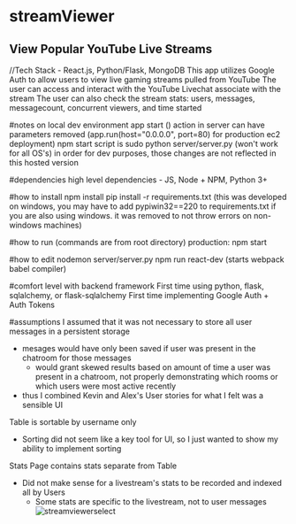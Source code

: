 # streamViewer
View Popular YouTube Live Streams
--------------------------------------
//Tech Stack - React.js, Python/Flask, MongoDB
This app utilizes Google Auth to allow users to view live gaming streams pulled from YouTube
The user can access and interact with the YouTube Livechat associate with the stream
The user can also check the stream stats: users, messages, messagecount, concurrent viewers, and time started


#notes on local dev environment
app start () action in server can have parameters removed (app.run(host="0.0.0.0", port=80) for production ec2 deployment)
npm start script is sudo python server/server.py (won't work for all OS's)
in order for dev purposes, those changes are not reflected in this hosted version

#dependencies
high level dependencies - JS, Node + NPM, Python 3+

#how to install
npm install
pip install -r requirements.txt
(this was developed on windows, you may have to add pypiwin32==220 to requirements.txt if you are also using windows. it was removed to not throw errors on non-windows machines)


#how to run (commands are from root directory)
production: npm start

#how to edit
nodemon server/server.py
npm run react-dev (starts webpack babel compiler)


#comfort level with backend framework
First time using python, flask, sqlalchemy, or flask-sqlalchemy
First time implementing Google Auth + Auth Tokens

#assumptions
I assumed that it was not necessary to store all user messages in a persistent storage
  - mesages would have only been saved if user was present in the chatroom for those messages
    - would grant skewed results based on amount of time a user was present in a chatroom, not properly demonstrating which rooms or which users were most active recently
  - thus I combined Kevin and Alex's User stories for what I felt was a sensible UI

Table is sortable by username only
  - Sorting did not seem like a key tool for UI, so I just wanted to show my ability to implement sorting

Stats Page contains stats separate from Table
  - Did not make sense for a livestream's stats to be recorded and indexed all by Users
    - Some stats are specific to the livestream, not to user messages
![streamviewerselect](https://user-images.githubusercontent.com/37092291/44621604-d132ea80-a85d-11e8-8a40-fa131e906a57.png)

